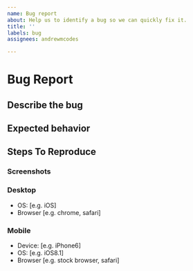 ```yaml
---
name: Bug report
about: Help us to identify a bug so we can quickly fix it.
title: ''
labels: bug
assignees: andrewmcodes

---
```


# Bug Report

## Describe the bug

<!-- Please provide a clear and concise description of what the bug is. -->

## Expected behavior

<!-- A clear and concise description of what you expected to happen or see. -->

## Steps To Reproduce

<!-- Steps to reproduce the behavior: -->

### Screenshots

<!-- If applicable, add screenshots to help explain your problem. -->

### Desktop
 - OS: [e.g. iOS]
 - Browser [e.g. chrome, safari]

### Mobile
 - Device: [e.g. iPhone6]
 - OS: [e.g. iOS8.1]
 - Browser [e.g. stock browser, safari]
